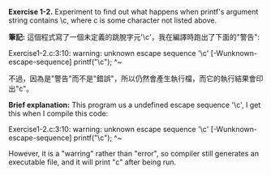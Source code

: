 **Exercise 1-2.** Experiment to find out what happens when printf's argument string contains \c, where c is some character not listed above.

**筆記:**
這個程式寫了一個未定義的跳脫字元'\c'，我在編譯時跑出了下面的"警告":

Exercise1-2.c:3:10: warning: unknown escape sequence '\c' [-Wunknown-escape-sequence]
        printf("\c");
                ^~

不過，因為是"警告"而不是"錯誤"，所以仍然會產生執行檔，而它的執行結果會印出"c"。

**Brief explanation:**
This program us a undefined escape sequence '\c', I get this when I compile this code:

Exercise1-2.c:3:10: warning: unknown escape sequence '\c' [-Wunknown-escape-sequence]
        printf("\c");
                ^~

However, it is a "warring" rather than "error", so compiler still generates an executable
file,  and it will print "c" after being run.
